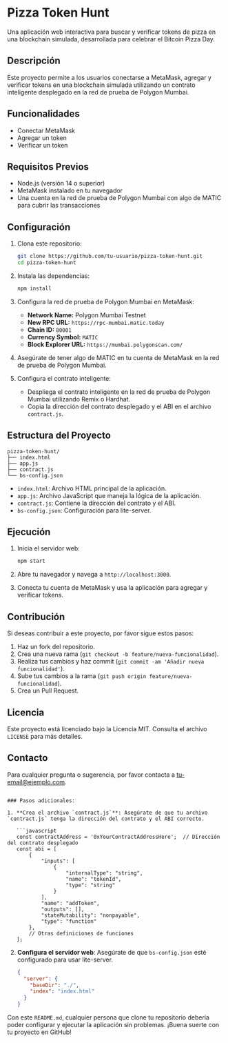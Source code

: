 # Pizza Token Hunt

Una aplicación web interactiva para buscar y verificar tokens de pizza en una blockchain simulada, desarrollada para celebrar el Bitcoin Pizza Day.

## Descripción

Este proyecto permite a los usuarios conectarse a MetaMask, agregar y verificar tokens en una blockchain simulada utilizando un contrato inteligente desplegado en la red de prueba de Polygon Mumbai.

## Funcionalidades

- Conectar MetaMask
- Agregar un token
- Verificar un token

## Requisitos Previos

- Node.js (versión 14 o superior)
- MetaMask instalado en tu navegador
- Una cuenta en la red de prueba de Polygon Mumbai con algo de MATIC para cubrir las transacciones

## Configuración

1. Clona este repositorio:

   ```bash
   git clone https://github.com/tu-usuario/pizza-token-hunt.git
   cd pizza-token-hunt

2. Instala las dependencias:

   ```bash
   npm install
   ```

3. Configura la red de prueba de Polygon Mumbai en MetaMask:

   - **Network Name:** Polygon Mumbai Testnet
   - **New RPC URL:** `https://rpc-mumbai.matic.today`
   - **Chain ID:** `80001`
   - **Currency Symbol:** `MATIC`
   - **Block Explorer URL:** `https://mumbai.polygonscan.com/`

4. Asegúrate de tener algo de MATIC en tu cuenta de MetaMask en la red de prueba de Polygon Mumbai.

5. Configura el contrato inteligente:

   - Despliega el contrato inteligente en la red de prueba de Polygon Mumbai utilizando Remix o Hardhat.
   - Copia la dirección del contrato desplegado y el ABI en el archivo `contract.js`.

## Estructura del Proyecto

```
pizza-token-hunt/
├── index.html
├── app.js
├── contract.js
└── bs-config.json
```

- `index.html`: Archivo HTML principal de la aplicación.
- `app.js`: Archivo JavaScript que maneja la lógica de la aplicación.
- `contract.js`: Contiene la dirección del contrato y el ABI.
- `bs-config.json`: Configuración para lite-server.

## Ejecución

1. Inicia el servidor web:

   ```bash
   npm start
   ```

2. Abre tu navegador y navega a `http://localhost:3000`.

3. Conecta tu cuenta de MetaMask y usa la aplicación para agregar y verificar tokens.

## Contribución

Si deseas contribuir a este proyecto, por favor sigue estos pasos:

1. Haz un fork del repositorio.
2. Crea una nueva rama (`git checkout -b feature/nueva-funcionalidad`).
3. Realiza tus cambios y haz commit (`git commit -am 'Añadir nueva funcionalidad'`).
4. Sube tus cambios a la rama (`git push origin feature/nueva-funcionalidad`).
5. Crea un Pull Request.

## Licencia

Este proyecto está licenciado bajo la Licencia MIT. Consulta el archivo `LICENSE` para más detalles.

## Contacto

Para cualquier pregunta o sugerencia, por favor contacta a [tu-email@ejemplo.com](mailto:tu-email@ejemplo.com).
```

### Pasos adicionales:

1. **Crea el archivo `contract.js`**: Asegúrate de que tu archivo `contract.js` tenga la dirección del contrato y el ABI correcto.

   ```javascript
   const contractAddress = '0xYourContractAddressHere';  // Dirección del contrato desplegado
   const abi = [
       {
           "inputs": [
               {
                   "internalType": "string",
                   "name": "tokenId",
                   "type": "string"
               }
           ],
           "name": "addToken",
           "outputs": [],
           "stateMutability": "nonpayable",
           "type": "function"
       },
       // Otras definiciones de funciones
   ];
   ```

2. **Configura el servidor web**: Asegúrate de que `bs-config.json` esté configurado para usar lite-server.

   ```json
   {
     "server": {
       "baseDir": "./",
       "index": "index.html"
     }
   }
   ```

Con este `README.md`, cualquier persona que clone tu repositorio debería poder configurar y ejecutar la aplicación sin problemas. ¡Buena suerte con tu proyecto en GitHub!
